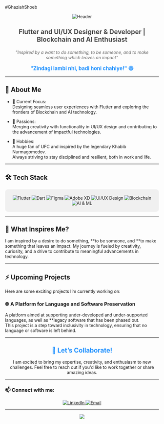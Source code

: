#GhaziahShoeb
<div align="center">
  <img src="https://capsule-render.vercel.app/api?type=rect&color=gradient&height=150&section=header&text=Hi!%20I'm%20Ghaziah%20Shoeb%20👋&fontSize=50&fontColor=ffffff" alt="Header"/>
  <h3 style="font-size: 1.5em; color: #4A4A4A;">Flutter and UI/UX Designer & Developer | Blockchain and AI Enthusiast</h3>
  <p style="font-style: italic; color: #6A6A6A;">"Inspired by a want to do something, to be someone, and to make something which leaves an impact"</p>
  <p style="font-size: 1.2em; font-weight: bold; color: #1E90FF;">"Zindagi lambi nhi, badi honi chahiye!" 😄</p>
</div>

---

## 🚀 About Me
- 🌟 Current Focus:  
  Designing seamless user experiences with Flutter and exploring the frontiers of Blockchain and AI technology.

- 🎯 Passions:  
  Merging creativity with functionality in UI/UX design and contributing to the advancement of impactful technologies.

- 🥋 Hobbies:  
  A huge fan of UFC and inspired by the legendary Khabib Nurmagomedov.  
  Always striving to stay disciplined and resilient, both in work and life.

---

## 🛠 Tech Stack
<div align="center" style="background-color: #f0f0f0; padding: 20px; border-radius: 10px;">
  <!-- Mobile Development -->
  <img src="https://img.shields.io/badge/Flutter-02569B?style=for-the-badge&logo=flutter&logoColor=white" alt="Flutter"/>
  <img src="https://img.shields.io/badge/Dart-0175C2?style=for-the-badge&logo=dart&logoColor=white" alt="Dart"/>

  <!-- Design -->
  <img src="https://img.shields.io/badge/Figma-F24E1E?style=for-the-badge&logo=figma&logoColor=white" alt="Figma"/>
  <img src="https://img.shields.io/badge/Adobe_XD-FF61F6?style=for-the-badge&logo=adobexd&logoColor=white" alt="Adobe XD"/>
  <img src="https://img.shields.io/badge/UI%2FUX_Design-FF6F61?style=for-the-badge&logo=adobe&logoColor=white" alt="UI/UX Design"/>

  <!-- Blockchain & AI -->
  <img src="https://img.shields.io/badge/Blockchain-121D33?style=for-the-badge&logo=blockchaindotcom&logoColor=white" alt="Blockchain"/>
  <img src="https://img.shields.io/badge/AI_&_ML-412991?style=for-the-badge&logo=openai&logoColor=white" alt="AI & ML"/>
</div>

---

## 🌟 What Inspires Me?
I am inspired by a desire to do something, **to be someone, and **to make something that leaves an impact. My journey is fueled by creativity, curiosity, and a drive to contribute to meaningful advancements in technology.

---

## ⚡ Upcoming Projects
Here are some exciting projects I’m currently working on:

### 🌐 A Platform for Language and Software Preservation
A platform aimed at supporting under-developed and under-supported languages, as well as **legacy software that has been phased out.  
This project is a step toward inclusivity in technology, ensuring that no language or software is left behind.

---

<div align="center">
  <h2 style="color: #1E90FF;">🤝 Let’s Collaborate!</h2>
  <p>I am excited to bring my expertise, creativity, and enthusiasm to new challenges. Feel free to reach out if you'd like to work together or share amazing ideas.</p>
</div>

---

### 📫 Connect with me:
<div align="center">
  <a href="https://linkedin.com/in/ghaziahshoeb/" target="_blank">
    <img src="https://img.shields.io/badge/LinkedIn-0077B5?style=for-the-badge&logo=linkedin&logoColor=white" alt="LinkedIn"/>
  </a>
  <a href="mailto:ghaziah.socials@gmail.com">
    <img src="https://img.shields.io/badge/Email-D14836?style=for-the-badge&logo=gmail&logoColor=white" alt="Email"/>
  </a>
</div>

---

<div align="center">
  <img src="https://capsule-render.vercel.app/api?type=waving&color=gradient&height=100&section=footer"/>
</div>
